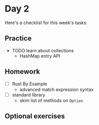 # Day 2

Here's a checklist for this week's tasks:

## Practice

- TODO learn about collections
  - HashMap entry API

## Homework

- [ ] Rust By Example
  - advanced match expression syntax
- [ ] standard library
  - skim list of methods on `Option`

## Optional exercises
